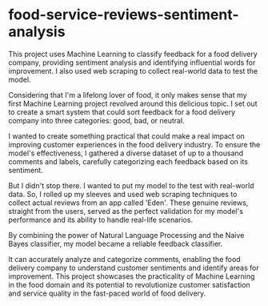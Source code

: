 # food-service-reviews-sentiment-analysis
This project uses Machine Learning to classify feedback for a food delivery company, providing sentiment analysis and identifying influential words for improvement. I also used web scraping to collect real-world data to test the model.

Considering that I'm a lifelong lover of food, it only makes sense that my first Machine Learning project revolved around this delicious topic. I set out to create a smart system that could sort feedback for a food delivery company into three categories: good, bad, or neutral. 

I wanted to create something practical that could make a real impact on improving customer experiences in the food delivery industry.
To ensure the model's effectiveness, I gathered a diverse dataset of up to a thousand comments and labels, carefully categorizing each feedback based on its sentiment. 

But I didn't stop there. I wanted to put my model to the test with real-world data. So, I rolled up my sleeves and used web scraping techniques to collect actual reviews from an app called 'Eden'. These genuine reviews, straight from the users, served as the perfect validation for my model's performance and its ability to handle real-life scenarios.

By combining the power of Natural Language Processing and the Naive Bayes classifier, my model became a reliable feedback classifier. 

It can accurately analyze and categorize comments, enabling the food delivery company to understand customer sentiments and identify areas for improvement. This project showcases the practicality of Machine Learning in the food domain and its potential to revolutionize customer satisfaction and service quality in the fast-paced world of food delivery.
